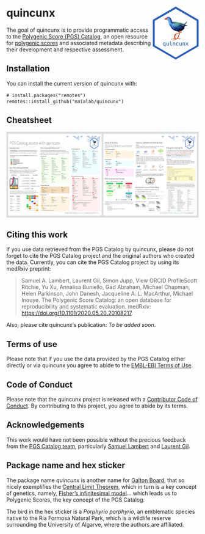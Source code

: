 
<!-- README.md is generated from README.Rmd. Please edit that file -->

# quincunx <img src='man/figures/logo.svg' align="right" height="139" />

<!-- badges: start -->
<!-- badges: end -->

The goal of quincunx is to provide programmatic access to the [Polygenic
Score (PGS) Catalog](https://www.pgscatalog.org/), an open resource for
[polygenic scores](https://en.wikipedia.org/wiki/Polygenic_score) and
associated metadata describing their development and respective
assessment.

## Installation

You can install the current version of quincunx with:

    # install.packages("remotes")
    remotes::install_github("maialab/quincunx")

## Cheatsheet

<a href="https://github.com/ramiromagno/cheatsheets/blob/master/quincunx/quincunx_cheatsheet.pdf"><img src="https://raw.githubusercontent.com/ramiromagno/cheatsheets/master/quincunx/quincunx_cheatsheet.png" width="615" height="225"/></a>

## Citing this work

If you use data retrieved from the PGS Catalog by quincunx, please do
not forget to cite the PGS Catalog project and the original authors who
created the data. Currently, you can cite the PGS Catalog project by
using its medRxiv preprint:

> Samuel A. Lambert, Laurent Gil, Simon Jupp, View ORCID ProfileScott
> Ritchie, Yu Xu, Annalisa Buniello, Gad Abraham, Michael Chapman, Helen
> Parkinson, John Danesh, Jacqueline A. L. MacArthur, Michael Inouye.
> The Polygenic Score Catalog: an open database for reproducibility and
> systematic evaluation. medRxiv:
> <a href="https://doi.org/10.1101/2020.05.20.20108217" class="uri">https://doi.org/10.1101/2020.05.20.20108217</a>.

Also, please cite quincunx’s publication: *To be added soon*.

## Terms of use

Please note that if you use the data provided by the PGS Catalog either
directly or via quincunx you agree to abide to the [EMBL-EBI Terms of
Use](https://www.ebi.ac.uk/about/terms-of-use/).

## Code of Conduct

Please note that the quincunx project is released with a [Contributor
Code of Conduct](https://maialab.org/quincunx/CODE_OF_CONDUCT.html). By
contributing to this project, you agree to abide by its terms.

## Acknowledgements

This work would have not been possible without the precious feedback
from the [PGS Catalog team](https://www.pgscatalog.org/), particularly
[Samuel Lambert](https://www.ebi.ac.uk/about/people/samuel-lambert) and
[Laurent Gil](https://www.sanger.ac.uk/person/gil-laurent/).

## Package name and hex sticker

The package name *quincunx* is another name for [Galton
Board](https://en.wikipedia.org/wiki/Bean_machine), that so nicely
exemplifies the [Central Limit
Theorem](https://en.wikipedia.org/wiki/Central_limit_theorem), which in
turn is a key concept of genetics, namely, [Fisher’s infinitesimal
model](https://doi.org/10.1016/j.tpb.2017.09.003)… which leads us to
Polygenic Scores, the key concept of the PGS Catalog.

The bird in the hex sticker is a *Porphyrio porphyrio*, an emblematic
species native to the Ria Formosa Natural Park, which is a wildlife
reserve surrounding the University of Algarve, where the authors are
affiliated.
